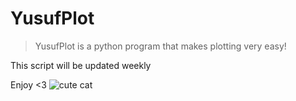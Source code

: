# YusufPlot
> YusufPlot is a python program that makes plotting very easy!

This script will be updated weekly

Enjoy <3
![cute cat](https://preview.redd.it/02g1pfot5ds41.jpg?auto=webp&s=450fbae162711eba281b70fd0fb6ac746e530070)
